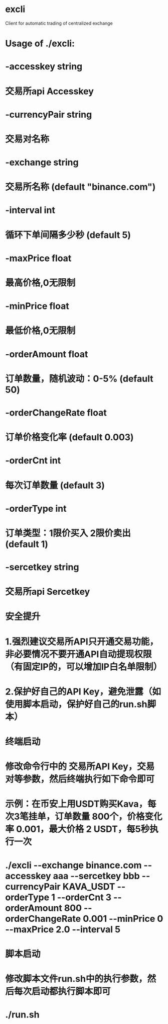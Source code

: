 # excli
Client for automatic trading of centralized exchange

# Usage of ./excli:
#   -accesskey string
#         交易所api Accesskey
#   -currencyPair string
#         交易对名称
#   -exchange string
#         交易所名称 (default "binance.com")
#   -interval int
#         循环下单间隔多少秒 (default 5)
#   -maxPrice float
#         最高价格,0无限制
#   -minPrice float
#         最低价格,0无限制
#   -orderAmount float
#         订单数量，随机波动：0-5% (default 50)
#   -orderChangeRate float
#         订单价格变化率 (default 0.003)
#   -orderCnt int
#         每次订单数量 (default 3)
#   -orderType int
#         订单类型：1限价买入 2限价卖出 (default 1)
#   -sercetkey string
#         交易所api Sercetkey



# 安全提升
# 1.强烈建议交易所API只开通交易功能，非必要情况不要开通API自动提现权限（有固定IP的，可以增加IP白名单限制）
# 2.保护好自己的API Key，避免泄露（如使用脚本启动，保护好自己的run.sh脚本）

# 终端启动

# 修改命令行中的 交易所API Key，交易对等参数，然后终端执行如下命令即可
# 示例：在币安上用USDT购买Kava，每次3笔挂单，订单数量 800个，价格变化率 0.001，最大价格 2 USDT，每5秒执行一次
# ./excli --exchange binance.com --accesskey aaa --sercetkey bbb --currencyPair KAVA_USDT --orderType 1 --orderCnt 3 --orderAmount 800 --orderChangeRate 0.001 --minPrice 0 --maxPrice 2.0 --interval 5


# 脚本启动

# 修改脚本文件run.sh中的执行参数，然后每次启动都执行脚本即可
# ./run.sh
